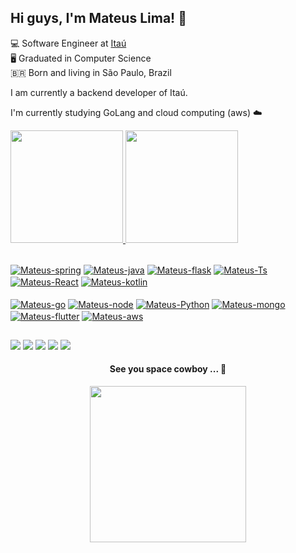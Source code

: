 ## Hi guys, I'm Mateus Lima! :call_me_hand: 

💻 Software Engineer at [Itaú](https://www.itau.com.br/) <br>
:desktop_computer: Graduated in Computer Science <br>
🇧🇷 Born and living in São Paulo, Brazil <br>

I am currently a backend developer of Itaú.

I'm currently studying GoLang and cloud computing (aws) :cloud:
 <div>
  <a href="https://github.com/lordradamanthys">
  <img height="180em" src="https://github-readme-stats.vercel.app/api?username=lordradamanthys&show_icons=true&theme=midnight-purple&include_all_commits=true&count_private=true"/>
  <img height="180em" src="https://github-readme-stats.vercel.app/api/top-langs/?username=lordradamanthys&layout=compact&langs_count=8&theme=midnight-purple"/>
</div>
 
<div style="display: inline_block"><br>


<a href="https://spring.io/projects/spring-framework"><img align="center" alt="Mateus-spring" src="https://img.shields.io/badge/Spring-6DB33F?style=for-the-badge&logo=spring&logoColor=white"></a>
 <a href="https://docs.oracle.com/en/java/"><img align="center" alt="Mateus-java" src="https://img.shields.io/badge/Java-ED8B00?style=for-the-badge&logo=java&logoColor=white"></a>
  <a href="https://flask.palletsprojects.com/en/2.0.x/"><img align="center" alt="Mateus-flask" src="https://img.shields.io/badge/Flask-000000?style=for-the-badge&logo=flask&logoColor=white"></a>
   <a href="https://docs.microsoft.com/en-us/archive/msdn-magazine/2015/january/typescript-understanding-typescript"><img align="center" alt="Mateus-Ts"  src="https://img.shields.io/badge/TypeScript-007ACC?style=for-the-badge&logo=typescript&logoColor=white"></a>
  <a href="https://reactnative.dev/docs/getting-started"><img align="center" alt="Mateus-React" src="https://img.shields.io/badge/React_Native-20232A?style=for-the-badge&logo=react&logoColor=61DAFB"></a>
 <a href="https://kotlinlang.org/docs/getting-started.html"> <img align="center" alt="Mateus-kotlin" src="https://img.shields.io/badge/Kotlin-0095D5?&style=for-the-badge&logo=kotlin&logoColor=white"></a>
 <br><br>
  <a href="https://golang.org/doc/"><img align="center" alt="Mateus-go" src="https://img.shields.io/badge/Go-00ADD8?style=for-the-badge&logo=go&logoColor=white"></a>
<a href="https://nodejs.org/en/docs/"> <img align="center" alt="Mateus-node"  src="https://img.shields.io/badge/Node.js-43853D?style=for-the-badge&logo=node.js&logoColor=white"></a>
 <a href="https://www.python.org/doc/"><img align="center" alt="Mateus-Python" src="https://img.shields.io/badge/Python-3776AB?style=for-the-badge&logo=python&logoColor=white"></a>
 <a href="https://docs.mongodb.com/manual/"><img align="center" alt="Mateus-mongo"  src="https://img.shields.io/badge/MongoDB-4EA94B?style=for-the-badge&logo=mongodb&logoColor=white"></a>
 <a href="https://flutter.dev/docs"><img align="center" alt="Mateus-flutter"  src="https://img.shields.io/badge/Flutter-02569B?style=for-the-badge&logo=flutter&logoColor=white"></a>
<a href="https://docs.aws.amazon.com/index.html"> <img align="center" alt="Mateus-aws"  src="https://img.shields.io/badge/Amazon_AWS-232F3E?style=for-the-badge&logo=amazon-aws&logoColor=white"></a>
</div>
  
  ##
 
<div style="display:inline;" > 
   <a href = "mailto:mateuslima565@gmail.com"><img src="https://img.shields.io/badge/Gmail-D14836?style=for-the-badge&logo=gmail&logoColor=white" target="_blank"></a>
   <a href="https://www.linkedin.com/in/mateuslm/" target="_blank"><img src="https://img.shields.io/badge/-LinkedIn-%230077B5?style=for-the-badge&logo=linkedin&logoColor=white" target="_blank"></a> 
  <a href="https://t.me/MateuslMatos" target="_blank"><img src="https://img.shields.io/badge/Telegram-2CA5E0?style=for-the-badge&logo=telegram&logoColor=white" target="_blank"></a>
 <a href="https://api.whatsapp.com/send?phone=5511951237661" target="_blank"><img src="https://img.shields.io/badge/WhatsApp-25D366?style=for-the-badge&logo=whatsapp&logoColor=white" target="_blank"></a>
   <a href="https://instagram.com/mateuslmatos" target="_blank"><img src="https://img.shields.io/badge/-Instagram-%23E4405F?style=for-the-badge&logo=instagram&logoColor=white" target="_blank"></a>
</div>
<div align="center" style="margin: 0 auto;">
  <h4>See you space cowboy ... 👀</h4>
  <img  width="250" heght="100" src="https://user-images.githubusercontent.com/49004830/129315028-9191b164-4d6b-4c55-b426-2bd8de661137.gif">
</div>
